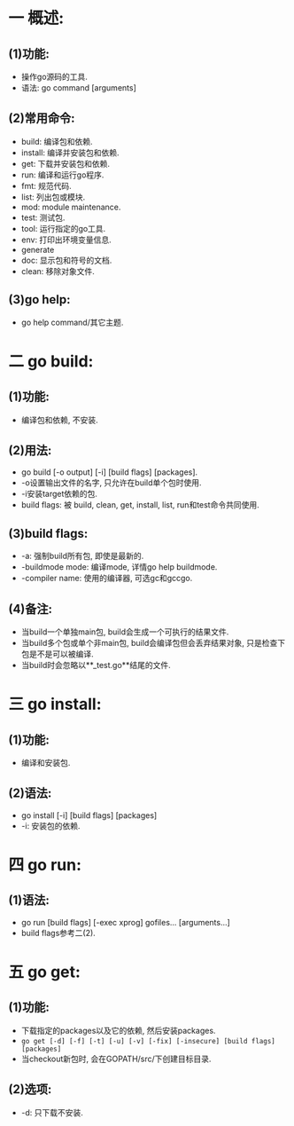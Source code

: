 # 一 概述:
## (1)功能:
- 操作go源码的工具.
- 语法: go command [arguments]

## (2)常用命令:
- build: 编译包和依赖.
- install: 编译并安装包和依赖.
- get: 下载并安装包和依赖.
- run: 编译和运行go程序.
- fmt: 规范代码.
- list: 列出包或模块.
- mod: module maintenance.
- test: 测试包.
- tool: 运行指定的go工具.
- env: 打印出环境变量信息.
- generate
- doc: 显示包和符号的文档.
- clean: 移除对象文件.

## (3)go help:
- go help command/其它主题.

# 二 go build:
## (1)功能:
- 编译包和依赖, 不安装.

## (2)用法:
- go build [-o output] [-i] [build flags] [packages].
- -o设置输出文件的名字, 只允许在build单个包时使用.
- -i安装target依赖的包. 
- build flags: 被 build, clean, get, install, list, run和test命令共同使用.

## (3)build flags:
- -a: 强制build所有包, 即使是最新的.
- -buildmode mode: 编译mode, 详情go help buildmode.
- -compiler name: 使用的编译器, 可选gc和gccgo.

## (4)备注:
- 当build一个单独main包, build会生成一个可执行的结果文件.
- 当build多个包或单个非main包, build会编译包但会丢弃结果对象, 只是检查下包是不是可以被编译.
- 当build时会忽略以**_test.go**结尾的文件.

# 三 go install:
## (1)功能:
- 编译和安装包.

## (2)语法:
- go install [-i] [build flags] [packages]
- -i: 安装包的依赖.

# 四 go run:
## (1)语法:
- go run [build flags] [-exec xprog] gofiles... [arguments...]
- build flags参考二(2).

# 五 go get:
## (1)功能:
- 下载指定的packages以及它的依赖, 然后安装packages.
- `go get [-d] [-f] [-t] [-u] [-v] [-fix] [-insecure] [build flags] [packages]`
- 当checkout新包时, 会在GOPATH/src/<import-path>下创建目标目录.

## (2)选项:
- -d: 只下载不安装.

